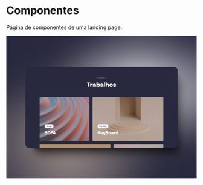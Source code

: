 # Componentes

Página de componentes de uma landing page.

<img src=".github/preview.png" alt="preview" />